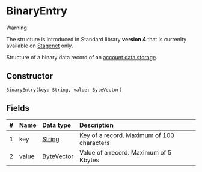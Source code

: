 # BinaryEntry

> [!WARNING]
> The structure is introduced in Standard library **version 4** that is currenlty available on [Stagenet](/blockchain/blockchain-network/stage-network.md) only.

Structure of a binary data record of an [account data storage](/blockchain/account/account-data-storage.md).

## Constructor

```ride
BinaryEntry(key: String, value: ByteVector)
```

## Fields

|   #   | Name | Data type | Description |
| :--- | :--- | :--- | :--- |
| 1 | key | [String](/ride/data-types/string.md) | Key of a record. Maximum of 100 characters |
| 2 | value| [ByteVector](/ride/data-types/byte-vector.md) | Value of a record. Maximum of 5 Kbytes |
